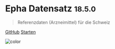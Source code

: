 
<div class='animation'></div>

# Epha Datensatz <small>18.5.0</small>

> Referenzdaten (Arzneimittel) für die Schweiz

[GitHub](https://github.com/epha/domain-datensatz)
[Starten](#Einleitung)

![color](#21374b)

